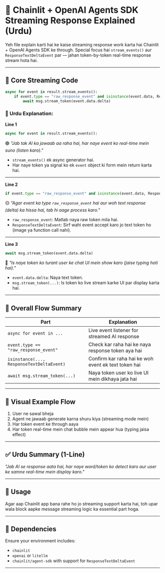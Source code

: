 # 🤖 Chainlit + OpenAI Agents SDK Streaming Response Explained (Urdu)

Yeh file explain karti hai ke kaise streaming response work karta hai Chainlit + OpenAI Agents SDK ke through. Special focus hai `stream_events()` aur `ResponseTextDeltaEvent` par — jahan token-by-token real-time response stream hota hai.

---

## 🔁 Core Streaming Code

```python
async for event in result.stream_events():
    if event.type == "raw_response_event" and isinstance(event.data, ResponseTextDeltaEvent):
        await msg.stream_token(event.data.delta)
```

### 📜 Urdu Explanation:

**Line 1**  
```python
async for event in result.stream_events():
```
🟢 *"Jab tak AI ka jawaab aa raha hai, har naye event ko real-time mein suno (listen karo)."*

- `stream_events()` ek async generator hai.
- Har naye token ya signal ko ek `event` object ki form mein return karta hai.

---

**Line 2**  
```python
if event.type == "raw_response_event" and isinstance(event.data, ResponseTextDeltaEvent):
```
🟡 *"Agar event ka type `raw_response_event` hai aur woh text response (delta) ka hissa hai, tab hi aage process karo."*

- `raw_response_event`: Matlab naya raw token mila hai.
- `ResponseTextDeltaEvent`: Sirf wahi event accept karo jo text token ho (image ya function call nahi).

---

**Line 3**  
```python
await msg.stream_token(event.data.delta)
```
🔵 *"Is naye token ko turant user ke chat UI mein show karo (jaise typing hoti hai)."*

- `event.data.delta`: Naya text token.
- `msg.stream_token(...)`: Is token ko live stream karke UI par display karta hai.

---

## 🎯 Overall Flow Summary

| Part | Explanation |
|------|-------------|
| `async for event in ...` | Live event listener for streamed AI response |
| `event.type == "raw_response_event"` | Check kar raha hai ke naya response token aya hai |
| `isinstance(..., ResponseTextDeltaEvent)` | Confirm kar raha hai ke woh event ek text token hai |
| `await msg.stream_token(...)` | Naya token user ko live UI mein dikhaya jata hai |

---

## 💬 Visual Example Flow

1. User ne sawal bheja
2. Agent ne jawaab generate karna shuru kiya (streaming mode mein)
3. Har token event ke through aaya
4. Har token real-time mein chat bubble mein appear hua (typing jaisa effect)

---

## ✅ Urdu Summary (1-Line)

*"Jab AI se response aata hai, har naye word/token ko detect karo aur user ke samne real-time mein display karo."*

---

## 📁 Usage

Agar aap Chainlit app bana rahe ho jo streaming support karta hai, toh upar wala block aapke message streaming logic ka essential part hoga.

---

## 📎 Dependencies

Ensure your environment includes:

- `chainlit`
- `openai` or `litellm`
- `chainlit/agent-sdk` with support for `ResponseTextDeltaEvent`

---

